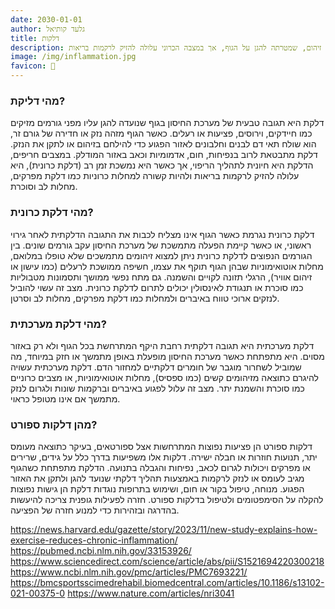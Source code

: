 ```yaml
---
date: 2030-01-01
author: גלעד קותיאל
title: דלקות
description: דלקת היא תגובה של מערכת החיסון לנזק או זיהום, שמטרתה להגן על הגוף, אך במצבה הכרוני עלולה להזיק לרקמות בריאות.
image: /img/inflammation.jpg
favicon: 🤕
---
```


### מהי דליקת?

דלקת היא תגובה טבעית של מערכת החיסון בגוף שנועדה להגן עליו מפני גורמים מזיקים כמו חיידקים, וירוסים, פציעות או רעלים. 
כאשר הגוף מזהה נזק או חדירה של גורם זר, הוא שולח תאי דם לבנים וחלבונים לאזור הפגוע כדי להילחם בזיהום או לתקן את הנזק. 
דלקת מתבטאת לרוב בנפיחות, חום, אדמומיות וכאב באזור המודלק. 
במצבים חריפים, הדלקת היא חיונית לתהליך הריפוי, אך כאשר היא נמשכת זמן רב (דלקת כרונית), היא עלולה להזיק לרקמות בריאות ולהיות קשורה למחלות כרוניות כמו דלקת מפרקים, מחלות לב וסוכרת.

### מהי דלקת כרונית?

דלקת כרונית נגרמת כאשר הגוף אינו מצליח לכבות את התגובה הדלקתית לאחר גירוי ראשוני, או כאשר קיימת הפעלה מתמשכת של מערכת החיסון עקב גורמים שונים. בין הגורמים הנפוצים לדלקת כרונית ניתן למצוא זיהומים מתמשכים שלא טופלו במלואם, מחלות אוטואימוניות שבהן הגוף תוקף את עצמו, חשיפה ממושכת לרעלים (כמו עישון או זיהום אוויר), הרגלי תזונה לקויים והשמנה. גם מתח נפשי ממושך ותסמונות מטבוליות כמו סוכרת או תנגודת לאינסולין יכולים לתרום לדלקת כרונית. מצב זה עשוי להוביל לנזקים ארוכי טווח באיברים ולמחלות כמו דלקת מפרקים, מחלות לב וסרטן.

### מהי דלקת מערכתית?

דלקת מערכתית היא תגובה דלקתית רחבת היקף המתרחשת בכל הגוף ולא רק באזור מסוים. 
היא מתפתחת כאשר מערכת החיסון מופעלת באופן מתמשך או חזק במיוחד, מה שמוביל לשחרור מוגבר של חומרים דלקתיים למחזור הדם. 
דלקת מערכתית עשויה להיגרם כתוצאה מזיהומים קשים (כמו ספסיס), מחלות אוטואימוניות, או מצבים כרוניים כמו סוכרת והשמנת יתר. 
מצב זה עלול לפגוע באיברים וברקמות שונות ולגרום לנזק מתמשך אם אינו מטופל כראוי.

### מהן דלקות ספורט?

דלקות ספורט הן פציעות נפוצות המתרחשות אצל ספורטאים, בעיקר כתוצאה מעומס יתר, תנועות חוזרות או חבלה ישירה. דלקות אלו משפיעות בדרך כלל על גידים, שרירים או מפרקים ויכולות לגרום לכאב, נפיחות והגבלה בתנועה. הדלקת מתפתחת כשהגוף מגיב לעומס או לנזק לרקמות באמצעות תהליך דלקתי שנועד להגן ולתקן את האזור הפגוע. מנוחה, טיפול בקור או חום, ושימוש בתרופות נוגדות דלקת הן גישות נפוצות להקלה על הסימפטומים ולטיפול בדלקות ספורט. חזרה לפעילות גופנית צריכה להיעשות בהדרגה ובזהירות כדי למנוע חזרה של הפציעה.

https://news.harvard.edu/gazette/story/2023/11/new-study-explains-how-exercise-reduces-chronic-inflammation/
https://pubmed.ncbi.nlm.nih.gov/33153926/
https://www.sciencedirect.com/science/article/abs/pii/S1521694220300218
https://www.ncbi.nlm.nih.gov/pmc/articles/PMC7693221/
https://bmcsportsscimedrehabil.biomedcentral.com/articles/10.1186/s13102-021-00375-0
https://www.nature.com/articles/nri3041
